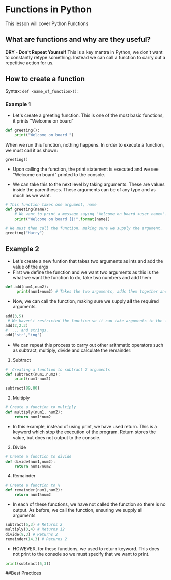 # Functions in Python
This lesson will cover Python Functions

## What are functions and why are they useful?
**DRY - Don't Repeat Yourself**
This is a key mantra in Python, we don't want to constantly retype something. Instead we can call a function to carry out a repetitive action for us. 

## How to create a function
Syntax: 
```def <name_of_function>():```

### Example 1
* Let's create a greeting function. This is one of the most basic functions, it prints "Welcome on board"
```python
def greeting():
    print("Welcome on board ")
```
When we run this function, nothing happens. In order to execute a function, we must call it as shown:
```python
greeting()
```
* Upon calling the function, the print statement is executed and we see "Welcome on board" printed to the console.

* We can take this to the next level by taking arguments. These are values inside the parentheses. These arguments can be of any type and as much as we want.
```python
# This function takes one argument, name
def greeting(name):
    # We want to print a message saying "Welcome on board <user name>". 
    print("Welcome on board {}!".format(name))

# We must then call the function, making sure we supply the argument. 
greeting("Harry")
```

## Example 2
* Let's create a new funtion that takes two arguments as ints and add the value of the args
* First we define the function and we want two arguments as this is the what we want the function to do, take two numbers and add them
```python
def add(num1,num2):
     print(num1+num2) # Takes the two arguments, adds them together and prints out to the console.
```
* Now, we can call the function, making sure we supply **all** the required arguments.
```python
add(3,5)
 # We haven't restricted the function so it can take arguments in the form of floats...
add(2,2.3)
#  ... and strings.
add("str","ing")
```
* We can repeat this process to carry out other arithmatic operators such as subtract, multiply, divide and calculate the remainder: 
1. Subtract
```python
#  Creating a function to subtract 2 arguments
def subtract(num1,num2):
    print(num1-num2)

subtract(89,80)
```
2. Multiply 
```python
# Create a function to multiply
def multiply(num1, num2):
    return num1*num2
```
* In this example, instead of using print, we have used return. This is a keyword which stop the execution of the program. Return stores the value, but does not output to the console.

3. Divide 
```python
# Create a function to divide
def divide(num1,num2):
    return num1/num2
```
4. Remainder 
```python
# Create a function to %
def remainder(num1,num2):
    return num1%num2
```

* In each of these functions, we have not called the function so there is no output. As before, we call the function, ensuring we supply all arguments
```python
subtract(5,3) # Returns 2
multiply(3,4) # Returns 12
divide(9,3) # Returns 2
remainder(14,3) # Returns 2 
```
* HOWEVER, for these functions, we used to return keyword. This does not print to the console so we must specify that we want to print.
```python
print(subtract(5,3))
```





##Best Practices